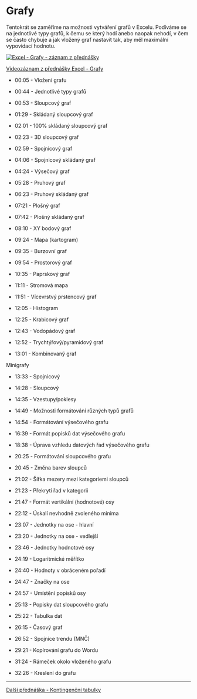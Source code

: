 # Grafy

Tentokrát se zaměříme na možnosti vytváření grafů v Excelu. Podíváme se na jednotlivé typy grafů, k čemu se který hodí anebo naopak nehodí, v čem se často chybuje a jak vložený graf nastavit tak, aby měl maximální vypovídací hodnotu.

[![Excel - Grafy - záznam z přednášky](https://img.youtube.com/vi/PrYl6k08wLY/0.jpg)](https://youtu.be/PrYl6k08wLY)

[Videozáznam z přednášky Excel - Grafy](https://youtu.be/PrYl6k08wLY)

* 00:05 - Vložení grafu

* 00:44 - Jednotlivé typy grafů
* 00:53 - Sloupcový graf
* 01:29 - Skládaný sloupcový graf
* 02:01 - 100% skládaný sloupcový graf
* 02:23 - 3D sloupcový graf
* 02:59 - Spojnicový graf
* 04:06 - Spojnicový skládaný graf
* 04:24 - Výsečový graf
* 05:28 - Pruhový graf
* 06:23 - Pruhový skládaný graf
* 07:21 - Plošný graf
* 07:42 - Plošný skládaný graf
* 08:10 - XY bodový graf
* 09:24 - Mapa (kartogram)
* 09:35 - Burzovní graf
* 09:54 - Prostorový graf
* 10:35 - Paprskový graf
* 11:11 - Stromová mapa
* 11:51 - Vícevrstvý prstencový graf
* 12:05 - Histogram
* 12:25 - Krabicový graf
* 12:43 - Vodopádový graf
* 12:52 - Trychtýřový/pyramidový graf
* 13:01 - Kombinovaný graf

Minigrafy
* 13:33 - Spojnicový
* 14:28 - Sloupcový
* 14:35 - Vzestupy/poklesy

* 14:49 - Možnosti formátování různých typů grafů
* 14:54 - Formátování výsečového grafu
* 16:39 - Formát popisků dat výsečového grafu
* 18:38 - Úprava vzhledu datových řad výsečového grafu

* 20:25 - Formátování sloupcového grafu
* 20:45 - Změna barev sloupců
* 21:02 - Šířka mezery mezi kategoriemi sloupců
* 21:23 - Překrytí řad v kategorii
* 21:47 - Formát vertikální (hodnotové) osy
* 22:12 - Úskalí nevhodně zvoleného minima
* 23:07 - Jednotky na ose - hlavní
* 23:20 - Jednotky na ose - vedlejší
* 23:46 - Jednotky hodnotové osy
* 24:19 - Logaritmické měřítko
* 24:40 - Hodnoty v obráceném pořadí
* 24:47 - Značky na ose
* 24:57 - Umístění popisků osy
* 25:13 - Popisky dat sloupcového grafu
* 25:22 - Tabulka dat

* 26:15 - Časový graf
* 26:52 - Spojnice trendu (MNČ)

* 29:21 - Kopírování grafu do Wordu
* 31:24 - Rámeček okolo vloženého grafu
* 32:26 - Kreslení do grafu

---

[Další přednáška - Kontingenční tabulky](https://github.com/PetrVobornik/prednasky/tree/master/Excel/07-KontingencniTabulky)
